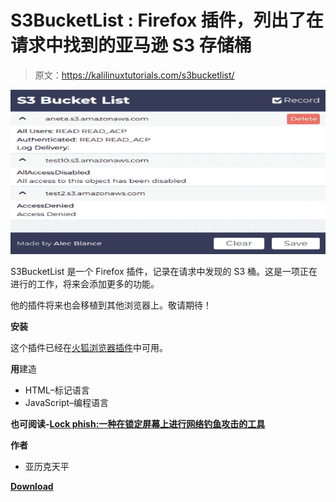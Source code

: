 # S3BucketList : Firefox 插件，列出了在请求中找到的亚马逊 S3 存储桶

> 原文：<https://kalilinuxtutorials.com/s3bucketlist/>

[![S3BucketList : Firefox Plugin That Lists Amazon S3 Buckets Found In Requests](img/c368df3653d56befe8a7486ab7360e1b.png "S3BucketList : Firefox Plugin That Lists Amazon S3 Buckets Found In Requests")](https://1.bp.blogspot.com/-oePiLrDHeEs/Xsyr8SQ1GWI/AAAAAAAAGfo/718VRh0h-gwptqshqY2LC5F1jgMvHsuFwCLcBGAsYHQ/s1600/S3BucketList%25281%2529.png)

S3BucketList 是一个 Firefox 插件，记录在请求中发现的 S3 桶。这是一项正在进行的工作，将来会添加更多的功能。

他的插件将来也会移植到其他浏览器上。敬请期待！

**安装**

这个插件已经在[火狐浏览器插件](https://addons.mozilla.org/en-US/firefox/addon/s3-bucket-list/)中可用。

**用**建造

*   HTML–标记语言
*   JavaScript–编程语言

**也可阅读-[Lock phish:一种在锁定屏幕上进行网络钓鱼攻击的工具](https://kalilinuxtutorials.com/lockphish/)**

**作者**

*   亚历克天平

[**Download**](https://github.com/AlecBlance/S3BucketList)